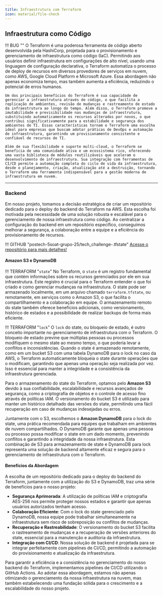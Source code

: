 ```yaml
---
title: Infraestrutura com Terraform
icon: material/file-check
---
```


## Infraestrutura como Código

!!! BUG ""
    O Terraform é uma poderosa ferramenta de código aberto desenvolvida pela HashiCorp, projetada para o provisionamento e gerenciamento de infraestrutura como código (IaC). Permitindo aos usuários definir infraestrutura em configurações de alto nível, usando uma linguagem de configuração declarativa, o Terraform automatiza o processo de deploy de recursos em diversos provedores de serviços em nuvem, como AWS, Google Cloud Platform e Microsoft Azure. Essa abordagem não apenas economiza tempo, mas também aumenta a eficiência, reduzindo o potencial de erros humanos.

    Um dos principais benefícios do Terraform é sua capacidade de gerenciar a infraestrutura através de código, o que facilita a replicação de ambientes, revisão de mudanças e rastreamento de estado da infraestrutura ao longo do tempo. Além disso, o Terraform promove a imutabilidade e previsibilidade nas mudanças de infraestrutura, substituindo automaticamente os recursos alterados por novos, o que contribui significativamente para a estabilidade e segurança dos ambientes de TI. Essas características tornam o Terraform uma escolha ideal para empresas que buscam adotar práticas de DevOps e automação de infraestrutura, garantindo um provisionamento consistente e confiável de recursos de TI.

    Além de sua flexibilidade e suporte multi-cloud, o Terraform se beneficia de uma comunidade ativa e um ecossistema rico, oferecendo uma vasta biblioteca de módulos reutilizáveis que aceleram o desenvolvimento de infraestrutura. Sua integração com ferramentas de CI/CD permite a automação completa do ciclo de vida da infraestrutura, desde o planejamento, criação, atualização até a destruição, tornando o Terraform uma ferramenta indispensável para a gestão moderna de infraestrutura em nuvem.

---

### Backend

Em nosso projeto, tomamos a decisão estratégica de criar um repositório dedicado para o deploy do backend do Terraform na AWS. Esta escolha foi motivada pela necessidade de uma solução robusta e escalável para o gerenciamento de nossa infraestrutura como código. Ao centralizar a configuração do backend em um repositório específico, conseguimos melhorar a segurança, a colaboração entre a equipe e a eficiência do provisionamento de recursos.

!!! GITHUB "postech-5soat-grupo-25/tech_challenge-.tfstate"
    [Acesse o repositório para mais detalhes!](https://github.com/postech-5soat-grupo-25/tech_challenge-.tfstate)

#### Amazon S3 e DynamoDB

!!! TERRAFORM "`state`"
    No Terraform, o `state` é um registro fundamental que contém informações sobre os recursos gerenciados por ele em sua infraestrutura. Este registro é crucial para o Terraform entender o que foi criado e como gerenciar mudanças na infraestrutura. O state pode ser armazenado localmente, em um arquivo chamado `terraform.tfstate`, ou remotamente, em serviços como o Amazon S3, o que facilita o compartilhamento e a colaboração em equipe. O armazenamento remoto do state também oferece benefícios adicionais, como versionamento, histórico de estados e a possibilidade de realizar backups de forma mais eficiente.

!!! TERRAFORM "`lock`"
    O `lock` do state, ou bloqueio de estado, é outro conceito importante no gerenciamento de infraestrutura com o Terraform. O bloqueio de estado previne que múltiplas pessoas ou processos modifiquem o mesmo state ao mesmo tempo, o que poderia levar a conflitos e inconsistências. Quando o state é armazenado remotamente, como em um bucket S3 com uma tabela DynamoDB para o lock no caso da AWS, o Terraform automaticamente bloqueia o state durante operações que o modificam, garantindo que apenas uma operação seja realizada por vez. Isso é essencial para manter a integridade e a consistência da infraestrutura gerenciada.

Para o armazenamento do state do Terraform, optamos pelo **Amazon S3** devido à sua confiabilidade, escalabilidade e recursos avançados de segurança, como a criptografia de objetos e o controle de acesso fino através de políticas IAM. O versionamento do bucket S3 é utilizado para manter um histórico detalhado das versões do state, permitindo uma fácil recuperação em caso de mudanças indesejadas ou erros.

Juntamente com o S3, escolhemos o **Amazon DynamoDB** para o lock do state, uma prática recomendada para equipes que trabalham em ambientes de nuvem compartilhados. O DynamoDB garante que apenas uma pessoa ou processo possa modificar o state em um dado momento, prevenindo conflitos e garantindo a integridade da nossa infraestrutura. Esta combinação de S3 para armazenamento de state e DynamoDB para lock representa uma solução de backend altamente eficaz e segura para o gerenciamento de infraestrutura com o Terraform.

#### Benefícios da Abordagem

A escolha de um repositório dedicado para o deploy do backend do Terraform, juntamente com a utilização do S3 e DynamoDB, traz uma série de benefícios para o nosso projeto:

- **Segurança Aprimorada**: A utilização de políticas IAM e criptografia AES-256 nos permite proteger nossos estados e garantir que apenas usuários autorizados tenham acesso.
- **Colaboração Eficiente**: Com o lock do state gerenciado pelo DynamoDB, nossa equipe pode trabalhar simultaneamente na infraestrutura sem risco de sobreposição ou conflitos de mudanças.
- **Recuperação e Rastreabilidade**: O versionamento do bucket S3 facilita o rastreamento de mudanças e a recuperação de versões anteriores do state, essencial para a manutenção e auditoria da infraestrutura.
- **Integração com CI/CD**: Nossa solução de backend é projetada para se integrar perfeitamente com pipelines de CI/CD, permitindo a automação do provisionamento e atualização da infraestrutura.

Para garantir a eficiência e a consistência no gerenciamento do nosso backend do Terraform, implementamos pipelines de CI/CD utilizando o GitHub Actions. Ao adotar essa abordagem, estamos não apenas otimizando o gerenciamento da nossa infraestrutura na nuvem, mas também estabelecendo uma fundação sólida para o crescimento e a escalabilidade do nosso projeto.